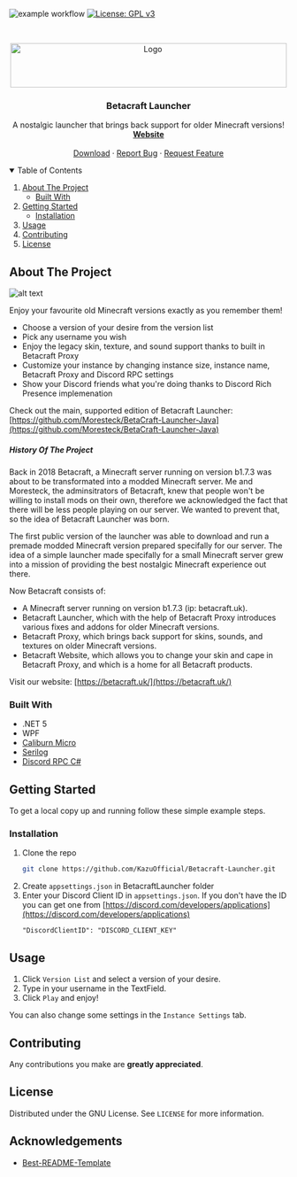 ![example workflow](https://github.com/KazuOfficial/Betacraft-Launcher/actions/workflows/ci.yml/badge.svg)
[![License: GPL v3](https://img.shields.io/badge/License-GPLv3-blue.svg)](https://www.gnu.org/licenses/gpl-3.0)

<!-- PROJECT LOGO -->
<br />
<p align="center">
  <a href="https://github.com/KazuOfficial/Betacraft-Launcher">
    <img src="images/logo.png" alt="Logo" width="500" height="80">
  </a>

  <h3 align="center">Betacraft Launcher</h3>

  <p align="center">
    A nostalgic launcher that brings back support for older Minecraft versions!
    <br />
    <a href="https://betacraft.uk/"><strong>Website</strong></a>
    <br />
    <br />
    <a href="https://github.com/KazuOfficial/Betacraft-Launcher/releases">Download</a>
    ·
    <a href="https://github.com/KazuOfficial/Betacraft-Launcher/issues">Report Bug</a>
    ·
    <a href="https://github.com/KazuOfficial/Betacraft-Launcher/pulls">Request Feature</a>
  </p>
</p>



<!-- TABLE OF CONTENTS -->
<details open="open">
  <summary>Table of Contents</summary>
  <ol>
    <li>
      <a href="#about-the-project">About The Project</a>
      <ul>
        <li><a href="#built-with">Built With</a></li>
      </ul>
    </li>
    <li>
      <a href="#getting-started">Getting Started</a>
      <ul>
        <li><a href="#installation">Installation</a></li>
      </ul>
    </li>
    <li><a href="#usage">Usage</a></li>
    <li><a href="#contributing">Contributing</a></li>
    <li><a href="#license">License</a></li>
  </ol>
</details>

## About The Project

![alt text](https://github.com/KazuOfficial/BetaCraft-Launcher/blob/master/images/launcher.png)

Enjoy your favourite old Minecraft versions exactly as you remember them!

* Choose a version of your desire from the version list
* Pick any username you wish
* Enjoy the legacy skin, texture, and sound support thanks to built in Betacraft Proxy
* Customize your instance by changing instance size, instance name, Betacraft Proxy and Discord RPC settings
* Show your Discord friends what you're doing thanks to Discord Rich Presence implemenation

Check out the main, supported edition of Betacraft Launcher: [https://github.com/Moresteck/BetaCraft-Launcher-Java](https://github.com/Moresteck/BetaCraft-Launcher-Java)

<!-- ABOUT THE PROJECT -->
##### History Of The Project

Back in 2018 Betacraft, a Minecraft server running on version b1.7.3 was about to be transformated into a modded Minecraft server. Me and Moresteck, the adminsitrators of Betacraft, knew that people won't be willing to install mods on their own, therefore we acknowledged the fact that there will be less people playing on our server. We wanted to prevent that, so the idea of Betacraft Launcher was born.

The first public version of the launcher was able to download and run a premade modded Minecraft version prepared specifally for our server. The idea of a simple launcher made specifally for a small Minecraft server grew into a mission of providing the best nostalgic Minecraft experience out there.

Now Betacraft consists of:
* A Minecraft server running on version b1.7.3 (ip: betacraft.uk).
* Betacraft Launcher, which with the help of Betacraft Proxy introduces various fixes and addons for older Minecraft versions.
* Betacraft Proxy, which brings back support for skins, sounds, and textures on older Minecraft versions.
* Betacraft Website, which allows you to change your skin and cape in Betacraft Proxy, and which is a home for all Betacraft products.

Visit our website: [https://betacraft.uk/](https://betacraft.uk/)

### Built With

* .NET 5
* WPF
* [Caliburn Micro](https://caliburnmicro.com/)
* [Serilog](https://serilog.net/)
* [Discord RPC C#](https://github.com/Lachee/discord-rpc-csharp)

<!-- GETTING STARTED -->
## Getting Started

To get a local copy up and running follow these simple example steps.

### Installation

1. Clone the repo
   ```sh
   git clone https://github.com/KazuOfficial/Betacraft-Launcher.git
   ```
2. Create `appsettings.json` in BetacraftLauncher folder
3. Enter your Discord Client ID in `appsettings.json`. If you don't have the ID you can get one from [https://discord.com/developers/applications](https://discord.com/developers/applications)
   ```
   "DiscordClientID": "DISCORD_CLIENT_KEY"
   ```

<!-- USAGE EXAMPLES -->
## Usage

1. Click `Version List` and select a version of your desire.
2. Type in your username in the TextField.
3. Click `Play` and enjoy!
 
You can also change some settings in the `Instance Settings` tab.

<!-- CONTRIBUTING -->
## Contributing

Any contributions you make are **greatly appreciated**.

<!-- LICENSE -->
## License

Distributed under the GNU License. See `LICENSE` for more information.

<!-- ACKNOWLEDGEMENTS -->
## Acknowledgements
* [Best-README-Template](https://github.com/othneildrew/Best-README-Template)
